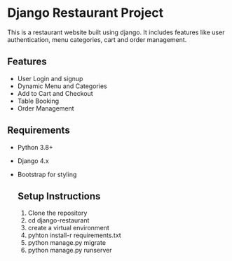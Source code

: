 # Django Restaurant Project

This is a restaurant website built using django. It includes features like user authentication, menu categories, cart and order management.

## Features
- User Login and signup
- Dynamic Menu and Categories
- Add to Cart and Checkout
- Table Booking
- Order Management

## Requirements
- Python 3.8+
- Django 4.x
- Bootstrap for styling

  ## Setup Instructions
  1. Clone the repository
  2. cd django-restaurant
  3. create a virtual environment
  4. pyhton install-r requirements.txt
  5. python manage.py migrate
  6. python manage.py runserver
  
